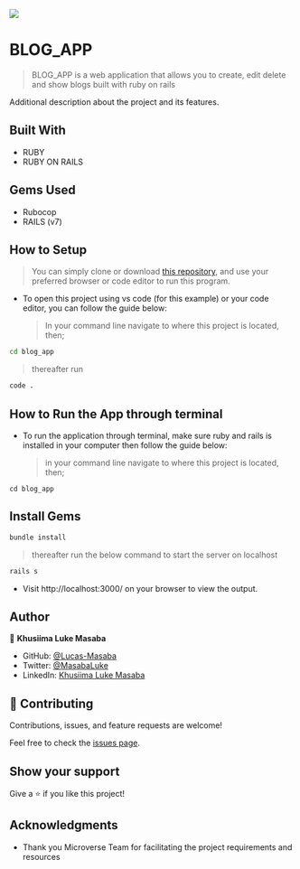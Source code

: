 ![](https://img.shields.io/badge/Microverse-blueviolet)
# BLOG_APP

> BLOG_APP is a web application that allows you to create, edit delete and show blogs built with ruby on rails

Additional description about the project and its features.

## Built With

- RUBY
- RUBY ON RAILS

## Gems Used

- Rubocop
- RAILS (v7)

## How to Setup

> You can simply clone or download [this repository](https://github.com/Lucas-Masaba/blog_app.git), and use your preferred browser or code editor to run this program.
- To open this project using vs code (for this example) or your code editor, you can follow the guide below:
  > In your command line navigate to where this project is located, then;
```bash
cd blog_app
```

> thereafter run
```bash
code .
```

## How to Run the App through terminal

- To run the application through terminal, make sure ruby and rails is installed in your computer then follow the guide below:
  > in your command line navigate to where this project is located, then;
```
cd blog_app
```

## Install Gems


```bash
bundle install
```

> thereafter run the below command to start the server on localhost
```bash
rails s 
```

- Visit http://localhost:3000/ on your browser to view the output.

## Author

👤 **Khusiima Luke Masaba**

- GitHub: [@Lucas-Masaba](https://github.com/Lucas-Masaba)
- Twitter: [@MasabaLuke](https://twitter.com/MasabaLuke)
- LinkedIn: [Khusiima Luke Masaba](https://linkedin.com/in/khusiima-luke-masaba)
## 🤝 Contributing

Contributions, issues, and feature requests are welcome!

Feel free to check the [issues page](../../issues/).

## Show your support

Give a ⭐️ if you like this project!

## Acknowledgments

- Thank you Microverse Team for facilitating the project requirements and resources
